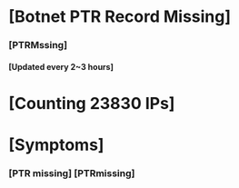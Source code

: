 # [Botnet PTR Record Missing]
### [PTRMssing]
#### [Updated every 2~3 hours]

# [Counting 23830 IPs]

# [Symptoms] 
###   [PTR missing] [PTRmissing]
